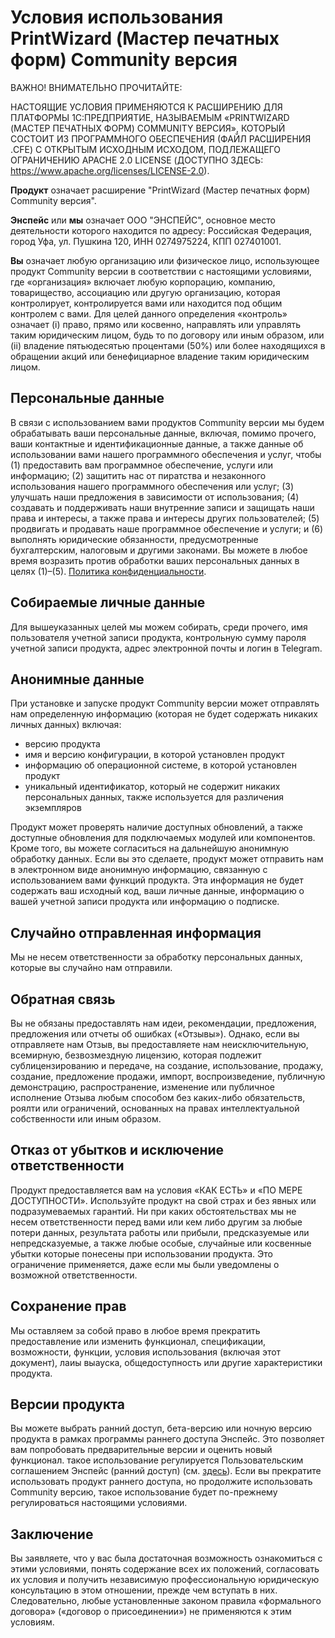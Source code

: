 # Условия использования PrintWizard (Мастер печатных форм) Community версия

ВАЖНО! ВНИМАТЕЛЬНО ПРОЧИТАЙТЕ:

НАСТОЯЩИЕ УСЛОВИЯ ПРИМЕНЯЮТСЯ К РАСШИРЕНИЮ ДЛЯ ПЛАТФОРМЫ 1С:ПРЕДПРИЯТИЕ, НАЗЫВАЕМЫМ «PRINTWIZARD (МАСТЕР ПЕЧАТНЫХ ФОРМ) COMMUNITY ВЕРСИЯ», КОТОРЫЙ СОСТОИТ ИЗ ПРОГРАММНОГО ОБЕСПЕЧЕНИЯ (ФАЙЛ РАСШИРЕНИЯ .CFE) С ОТКРЫТЫМ ИСХОДНЫМ ИСХОДОМ, ПОДЛЕЖАЩЕГО ОГРАНИЧЕНИЮ APACHE 2.0 LICENSE (ДОСТУПНО ЗДЕСЬ: https://www.apache.org/licenses/LICENSE-2.0).

**Продукт** означает расширение "PrintWizard (Мастер печатных форм) Community версия".

**Энспейс** или **мы** означает ООО "ЭНСПЕЙС", основное место деятельности которого находится по адресу: Российская Федерация, город Уфа, ул. Пушкина 120, ИНН 0274975224, КПП 027401001.

**Вы** означает любую организацию или физическое лицо, использующее продукт Community версии в соответствии с настоящими условиями, где «организация» включает любую корпорацию, компанию, товарищество, ассоциацию или другую организацию, которая контролирует, контролируется вами или находится под общим контролем с вами. Для целей данного определения «контроль» означает (i) право, прямо или косвенно, направлять или управлять таким юридическим лицом, будь то по договору или иным образом, или (ii) владение пятьюдесятью процентами (50%) или более находящихся в обращении акций или бенефициарное владение таким юридическим лицом.

## Персональные данные

В связи с использованием вами продуктов Community версии мы будем обрабатывать ваши персональные данные, включая, помимо прочего, ваши контактные и идентификационные данные, а также данные об использовании вами нашего программного обеспечения и услуг, чтобы (1) предоставить вам программное обеспечение, услуги или информацию; (2) защитить нас от пиратства и незаконного использования нашего программного обеспечения или услуг; (3) улучшать наши предложения в зависимости от использования; (4) создавать и поддерживать наши внутренние записи и защищать наши права и интересы, а также права и интересы других пользователей; (5) продвигать и продавать наше программное обеспечение и услуги; и (6) выполнять юридические обязанности, предусмотренные бухгалтерским, налоговым и другими законами. Вы можете в любое время возразить против обработки ваших персональных данных в целях (1)–(5). [Политика конфиденциальности](privacy.md).

## Собираемые личные данные

Для вышеуказанных целей мы можем собирать, среди прочего, имя пользователя учетной записи продукта, контрольную сумму пароля учетной записи продукта, адрес электронной почты и логин в Telegram.

## Анонимные данные

При установке и запуске продукт Community версии может отправлять нам определенную информацию (которая не будет содержать никаких личных данных) включая:
* версию продукта
* имя и версию конфигурации, в которой установлен продукт
* информацию об операционной системе, в которой установлен продукт
* уникальный идентификатор, который не содержит никаких персональных данных, также используется для различения экземпляров

Продукт может проверять наличие доступных обновлений, а также доступные обновления для подключаемых модулей или компонентов. Кроме того, вы можете согласиться на дальнейшую анонимную обработку данных. Если вы это сделаете, продукт может отправить нам в электронном виде анонимную информацию, связанную с использованием вами функций продукта. Эта информация не будет содержать ваш исходный код, ваши личные данные, информацию о вашей учетной записи продукта или информацию о подписке.

## Случайно отправленная информация

Мы не несем ответственности за обработку персональных данных, которые вы случайно нам отправили.

## Обратная связь

Вы не обязаны предоставлять нам идеи, рекомендации, предложения, предложения или отчеты об ошибках («Отзывы»). Однако, если вы отправляете нам Отзыв, вы предоставляете нам неисключительную, всемирную, безвозмездную лицензию, которая подлежит сублицензированию и передаче, на создание, использование, продажу, создание, предложение продажи, импорт, воспроизведение, публичную демонстрацию, распространение, изменение или публичное исполнение Отзыва любым способом без каких-либо обязательств, роялти или ограничений, основанных на правах интеллектуальной собственности или иным образом.

## Отказ от убытков и исключение ответственности

Продукт предоставляется вам на условия «КАК ЕСТЬ» и «ПО МЕРЕ ДОСТУПНОСТИ». Используйте продукт на свой страх и без явных или подразумеваемых гарантий. Ни при каких обстоятельствах мы не несем ответственности перед вами или кем либо другим за любые потери данных, результата работы или прибыли, предсказуемые или непредсказуемые, а также любые особые, случайные или косвенные убытки которые понесены при использовании продукта. Это ограничение применяется, даже если мы были уведомлены о возможной ответственности.

## Сохранение прав

Мы оставляем за собой право в любое время прекратить предоставление или изменить функционал, спецификации, возможности, функции, условия использования (включая этот документ), лаиы выауска, общедоступность или другие характеристики продукта.

## Версии продукта

Вы можете выбрать ранний доступ, бета-версию или ночную версию продукта в рамках программы раннего доступа Энспейс. Это позволяет вам попробовать предварительные версии и оценить новый функционал. такое использование регулируется Пользовательским соглашением Энспейс (ранний доступ) (см. [здесь](user_eap.md)). Если вы прекратите использовать продукт раннего доступа, но продолжите использовать Community версию, такое использование будет по-прежнему регулироваться настоящими условиями.

## Заключение

Вы заявляете, что у вас была достаточная возможность ознакомиться с этими условиями, понять содержание всех их положений, согласовать их условия и получить независимую профессиональную юридическую консультацию в этом отношении, прежде чем вступать в них. Следовательно, любые установленные законом правила «формального договора» («договор о присоединении») не применяются к этим условиям.